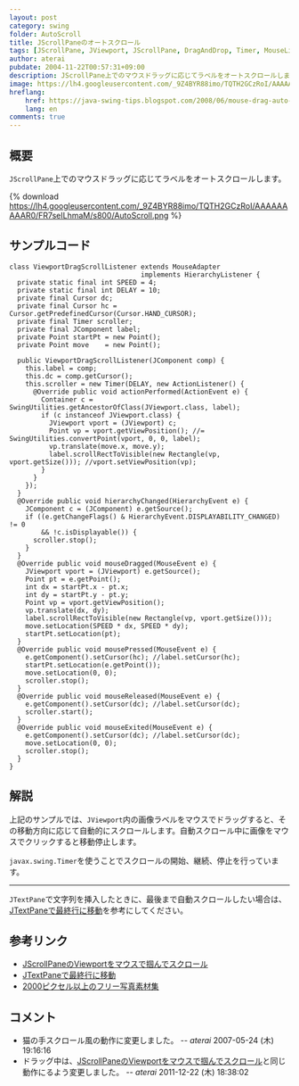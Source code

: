 ```yaml
---
layout: post
category: swing
folder: AutoScroll
title: JScrollPaneのオートスクロール
tags: [JScrollPane, JViewport, JScrollPane, DragAndDrop, Timer, MouseListener, MouseMotionListener]
author: aterai
pubdate: 2004-11-22T00:57:31+09:00
description: JScrollPane上でのマウスドラッグに応じてラベルをオートスクロールします。
image: https://lh4.googleusercontent.com/_9Z4BYR88imo/TQTH2GCzRoI/AAAAAAAAAR0/FR7seILhmaM/s800/AutoScroll.png
hreflang:
    href: https://java-swing-tips.blogspot.com/2008/06/mouse-drag-auto-scrolling.html
    lang: en
comments: true
---
```

## 概要
`JScrollPane`上でのマウスドラッグに応じてラベルをオートスクロールします。

{% download https://lh4.googleusercontent.com/_9Z4BYR88imo/TQTH2GCzRoI/AAAAAAAAAR0/FR7seILhmaM/s800/AutoScroll.png %}

## サンプルコード
<pre class="prettyprint"><code>class ViewportDragScrollListener extends MouseAdapter
                                 implements HierarchyListener {
  private static final int SPEED = 4;
  private static final int DELAY = 10;
  private final Cursor dc;
  private final Cursor hc = Cursor.getPredefinedCursor(Cursor.HAND_CURSOR);
  private final Timer scroller;
  private final JComponent label;
  private Point startPt = new Point();
  private Point move    = new Point();

  public ViewportDragScrollListener(JComponent comp) {
    this.label = comp;
    this.dc = comp.getCursor();
    this.scroller = new Timer(DELAY, new ActionListener() {
      @Override public void actionPerformed(ActionEvent e) {
        Container c = SwingUtilities.getAncestorOfClass(JViewport.class, label);
        if (c instanceof JViewport.class) {
          JViewport vport = (JViewport) c;
          Point vp = vport.getViewPosition(); //= SwingUtilities.convertPoint(vport, 0, 0, label);
          vp.translate(move.x, move.y);
          label.scrollRectToVisible(new Rectangle(vp, vport.getSize())); //vport.setViewPosition(vp);
        }
      }
    });
  }
  @Override public void hierarchyChanged(HierarchyEvent e) {
    JComponent c = (JComponent) e.getSource();
    if ((e.getChangeFlags() &amp; HierarchyEvent.DISPLAYABILITY_CHANGED) != 0
        &amp;&amp; !c.isDisplayable()) {
      scroller.stop();
    }
  }
  @Override public void mouseDragged(MouseEvent e) {
    JViewport vport = (JViewport) e.getSource();
    Point pt = e.getPoint();
    int dx = startPt.x - pt.x;
    int dy = startPt.y - pt.y;
    Point vp = vport.getViewPosition();
    vp.translate(dx, dy);
    label.scrollRectToVisible(new Rectangle(vp, vport.getSize()));
    move.setLocation(SPEED * dx, SPEED * dy);
    startPt.setLocation(pt);
  }
  @Override public void mousePressed(MouseEvent e) {
    e.getComponent().setCursor(hc); //label.setCursor(hc);
    startPt.setLocation(e.getPoint());
    move.setLocation(0, 0);
    scroller.stop();
  }
  @Override public void mouseReleased(MouseEvent e) {
    e.getComponent().setCursor(dc); //label.setCursor(dc);
    scroller.start();
  }
  @Override public void mouseExited(MouseEvent e) {
    e.getComponent().setCursor(dc); //label.setCursor(dc);
    move.setLocation(0, 0);
    scroller.stop();
  }
}
</code></pre>

## 解説
上記のサンプルでは、`JViewport`内の画像ラベルをマウスでドラッグすると、その移動方向に応じて自動的にスクロールします。自動スクロール中に画像をマウスでクリックすると移動停止します。

`javax.swing.Timer`を使うことでスクロールの開始、継続、停止を行っています。

- - - -
`JTextPane`で文字列を挿入したときに、最後まで自動スクロールしたい場合は、[JTextPaneで最終行に移動](https://ateraimemo.com/Swing/CaretPosition.html)を参考にしてください。

## 参考リンク
- [JScrollPaneのViewportをマウスで掴んでスクロール](https://ateraimemo.com/Swing/HandScroll.html)
- [JTextPaneで最終行に移動](https://ateraimemo.com/Swing/CaretPosition.html)
- [2000ピクセル以上のフリー写真素材集](http://sozai-free.com/)

<!-- dummy comment line for breaking list -->

## コメント
- 猫の手スクロール風の動作に変更しました。 -- *aterai* 2007-05-24 (木) 19:16:16
- ドラッグ中は、[JScrollPaneのViewportをマウスで掴んでスクロール](https://ateraimemo.com/Swing/HandScroll.html)と同じ動作にるよう変更しました。 -- *aterai* 2011-12-22 (木) 18:38:02

<!-- dummy comment line for breaking list -->
